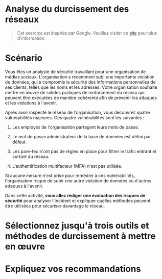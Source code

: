 # Analyse du durcissement des réseaux 

>  Cet exercice est inspirés par Google. Veuillez visiter ce <a href="https://www.coursera.org/professional-certificates/google-cybersecurity">site</a> pour plus d'information.

# Scénario

Vous êtes un analyste de sécurité travaillant pour une organisation de médias sociaux. L'organisation a récemment subi une importante violation de données, qui a compromis la sécurité des informations personnelles de ses clients, telles que les noms et les adresses. Votre organisation souhaite mettre en œuvre de solides pratiques de renforcement du réseau qui peuvent être exécutées de manière cohérente afin de prévenir les attaques et les violations à l'avenir.

Après avoir inspecté le réseau de l'organisation, vous découvrez quatre vulnérabilités majeures. Ces quatre vulnérabilités sont les suivantes :

1. Les employés de l'organisation partagent leurs mots de passe.

2. Le mot de passe administrateur de la base de données est défini par défaut.

3. Les pare-feu n'ont pas de règles en place pour filtrer le trafic entrant et sortant du réseau.

4. L'authentification multifacteur (MFA) n'est pas utilisée.

Si aucune mesure n'est prise pour remédier à ces vulnérabilités, l'organisation risque de subir une autre violation de données ou d'autres attaques à l'avenir.

Dans cette activité, **vous allez rédiger une évaluation des risques de sécurité** pour analyser l'incident et expliquer quelles méthodes peuvent être utilisées pour sécuriser davantage le réseau.

# Sélectionnez jusqu'à trois outils et méthodes de durcissement à mettre en œuvre



# Expliquez vos recommandations